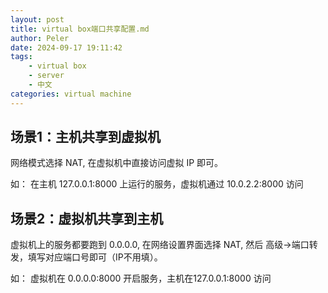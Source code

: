 ```yaml
---
layout: post
title: virtual box端口共享配置.md
author: Peler
date: 2024-09-17 19:11:42
tags:
    - virtual box
    - server
    - 中文
categories: virtual machine
---
```


## 场景1：主机共享到虚拟机

网络模式选择 NAT, 在虚拟机中直接访问虚拟 IP 即可。

如：
在主机 127.0.0.1:8000 上运行的服务，虚拟机通过 10.0.2.2:8000 访问

## 场景2：虚拟机共享到主机

虚拟机上的服务都要跑到 0.0.0.0, 在网络设置界面选择 NAT, 然后 高级->端口转发，填写对应端口号即可（IP不用填）。

如：
虚拟机在 0.0.0.0:8000 开启服务，主机在127.0.0.1:8000 访问
